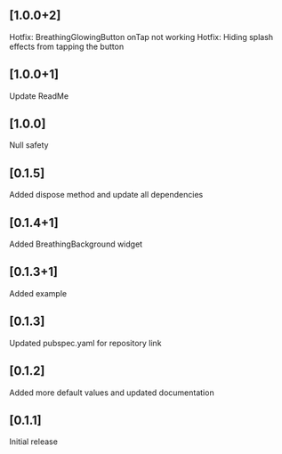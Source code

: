 ## [1.0.0+2]
Hotfix: BreathingGlowingButton onTap not working
Hotfix: Hiding splash effects from tapping the button

## [1.0.0+1]
Update ReadMe

## [1.0.0]
Null safety

## [0.1.5]
Added dispose method and update all dependencies

## [0.1.4+1]
Added BreathingBackground widget

## [0.1.3+1]
Added example

## [0.1.3]
Updated pubspec.yaml for repository link

## [0.1.2]
Added more default values and updated documentation

## [0.1.1]
Initial release
